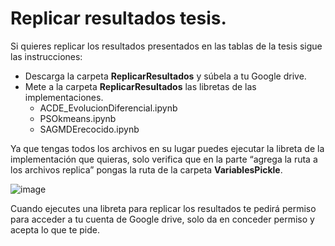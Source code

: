 # Replicar resultados tesis.
Si quieres replicar los resultados presentados en las tablas de la tesis sigue las instrucciones:
- Descarga la carpeta **ReplicarResultados** y súbela a tu Google drive.
- Mete a la carpeta **ReplicarResultados** las libretas de las implementaciones.
  - ACDE_EvolucionDiferencial.ipynb
  - PSOkmeans.ipynb
  - SAGMDErecocido.ipynb
  
  
Ya que tengas todos los archivos en su lugar puedes ejecutar la libreta de la implementación que quieras, solo verifica que en la parte “agrega la ruta a los archivos replica” pongas la ruta de la carpeta **VariablesPickle**.
    
![image](https://drive.google.com/uc?export=view&id=1DNa8O9Nzlubob3UMd47lO620-h4cqd2U)

Cuando ejecutes una libreta para replicar los resultados te pedirá permiso para acceder a tu cuenta de Google drive, solo da en conceder permiso y acepta lo que te pide.
